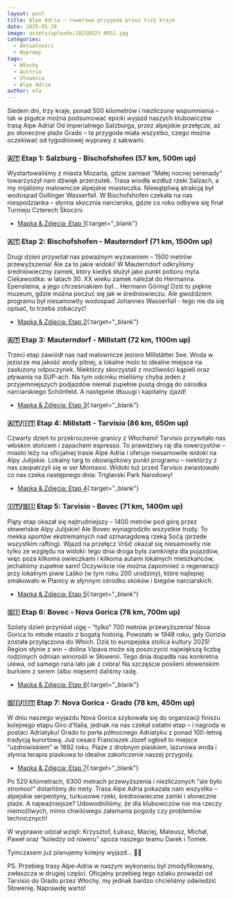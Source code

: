 ```yaml
---
layout: post
title: Alpe Adria – rowerowa przygoda przez trzy kraje
date: 2025-05-26
image: assets/uploads/20250523_0951.jpg
categories:
  - Aktualności
  - Wyprawy
tags:
  - Włochy
  - Austria
  - Słowenia
  - Alpe Adria
author: ola
---
```

Siedem dni, trzy kraje, ponad 500 kilometrów i niezliczone wspomnienia – tak w pigułce można podsumować epicki wyjazd naszych klubowiczów trasą Alpe Adria! Od imperialnego Salzburga, przez alpejskie przełęcze, aż po słoneczne plaże Grado – ta przygoda miała wszystko, czego można oczekiwać od tygodniowej wyprawy z sakwami.
<!--more-->

### 🇦🇹 Etap 1: Salzburg - Bischofshofen (57 km, 500m up)

Wystartowaliśmy z miasta Mozarta, gdzie zamiast “Małej nocnej serenady“ towarzyszył nam dźwięk przerzutek. Trasa wiodła wzdłuż rzeki Salzach, a my mijaliśmy malownicze alpejskie miasteczka. Niewątpliwą atrakcją był wodospad Gollinger Wasserfall. W Bischofshofen czekała na nas niespodzianka – słynna skocznia narciarska, gdzie co roku odbywa się finał Turnieju Czterech Skoczni.

- [Mapka & Zdjęcia: Etap 1](https://www.komoot.com/tour/2271834366/zoom?share_token=aVRKPuHPtr1kFT55QHpRN515XMcoNxtYQQkfwGxQ3Dwc1iAhEd){:target="_blank"}

### 🇦🇹 Etap 2: Bischofshofen - Mauterndorf (71 km, 1500m up)

Drugi dzień przywitał nas poważnym wyzwaniem – 1500 metrów przewyższenia! Ale za to jakie widoki! W Mauterndorf odkryliśmy średniowieczny zamek, który kiedyś służył jako punkt poboru myta. Ciekawostka: w latach 30. XX wieku zamek należał do Hermanna Epensteina, a jego chrześniakiem był... Hermann Göring! Dziś to piękne muzeum, gdzie można poczuć się jak w średniowieczu. Ale gwoździem programu był niesamowity wodospad Johannes Wasserfall - tego nie da się opisać, to trzeba zobaczyć!

- [Mapka & Zdjęcia: Etap 2](https://www.komoot.com/tour/2271836004/zoom?share_token=aaHDygRkRWYoGqGbq4ByOnidGjJad8NAqVl975nGyxYZwsMq66){:target="_blank"}

### 🇦🇹 Etap 3: Mauterndorf - Millstatt (72 km, 1100m up)

Trzeci etap zawiódł nas nad malownicze jezioro Millstätter See. Woda w jeziorze ma jakość wody pitnej, a lokalne molo to idealne miejsce na zasłużony odpoczynek. Niektórzy skorzystali z możliwości kąpieli oraz pływania na SUP-ach. Na tym odcinku mieliśmy chyba jeden z przyjemniejszych podjazdów niemal zupełnie pustą drogą do ośrodka narciarskiego Schönfeld. A następnie dłuuugi i kapitalny zjazd!

- [Mapka & Zdjęcia: Etap 3](https://www.komoot.com/tour/2271836951/zoom?share_token=aGnWK8CBOB1AyMn8YLA7CPzGz1eaQOEba2wW0fxHj81Nw45oz5){:target="_blank"}

### 🇦🇹/🇮🇹 Etap 4: Millstatt - Tarvisio (86 km, 650m up)

Czwarty dzień to przekroczenie granicy z Włochami! Tarvisio przywitało nas włoskim słońcem i zapachem espresso. To prawdziwy raj dla rowerzystów – miasto leży na oficjalnej trasie Alpe Adria i oferuje niesamowite widoki na Alpy Julijskie. Lokalny targ to obowiązkowy punkt programu – niektórzy z nas zaopatrzyli się w ser Montasio. Widoki tuż przed Tarvisio zwiastowało co nas czeka następnego dnia: Triglavski Park Narodowy!

- [Mapka & Zdjęcia: Etap 4](https://www.komoot.com/tour/2271838355/zoom?share_token=aFQ4elUbsMX5BhHFYtn56QDCLSlxfW7FxXieOlsBH6b6HinCoe){:target="_blank"}

### 🇮🇹/🇸🇮 Etap 5: Tarvisio - Bovec (71 km, 1400m up)

Piąty etap okazał się najtrudniejszy – 1400 metrów pod górę przez słoweńskie Alpy Julijskie! Ale Bovec wynagrodziło wszystkie trudy. To mekka sportów ekstremalnych nad szmaragdową rzeką Sočą (przede wszystkim rafting). Wjazd na przełęcz Vršič okazał się niesamowity nie tylko ze względu na widoki: tego dnia droga była zamknięta dla pojazdów, więc poza kilkoma owieczkami i kilkoma autami lokalnych mieszkańców, jechaliśmy zupełnie sami! Oczywiście nie można zapomnieć o regeneracji przy lokalnym piwie Laško (w tym roku 200 urodziny), które najlepiej smakowało w Planicy w słynnym ośrodku skoków i biegów narciarskich.

- [Mapka & Zdjęcia: Etap 5](https://www.komoot.com/tour/2271839334/zoom?share_token=av4m1F3fYSrBCayWiSk53W1HvXV8KxpI7ca8aqDJozZtisNmfq){:target="_blank"}

### 🇸🇮 Etap 6: Bovec - Nova Gorica (78 km, 700m up)

Szósty dzień przyniósł ulgę – “tylko“ 700 metrów przewyższenia! Nova Gorica to młode miasto z bogatą historią. Powstało w 1948 roku, gdy Gorizia została przyłączona do Włoch. Dziś to europejska stolica kultury 2025! Region słynie z win – dolina Vipava może się poszczycić największą liczbą rodzimych odmian winorośli w Słowenii. Tego dnia dopadła nas konkretna ulewa, od samego rana lało jak z cebra! Na szczęście posileni słoweńskim burkiem z serem (albo mięsem) daliśmy radę.

- [Mapka & Zdjęcia: Etap 6](https://www.komoot.com/tour/2271840246/zoom?share_token=aw466RW9Q4mtvYFWN2lkAP1vPRLXOu1pgxME6R50s638OTGUpa){:target="_blank"}

### 🇸🇮/🇮🇹 Etap 7: Nova Gorica - Grado (78 km, 450m up)

W dniu naszego wyjazdu Nova Gorica szykowała się do organizacji finiszu kolejnego etapu Giro d’Italia, jednak na nas czekał ostatni etap – i nagroda w postaci Adriatyku! Grado to perła północnego Adriatyku z ponad 100-letnią tradycją kurortową. Już cesarz Franciszek Józef ogłosił to miejsce “uzdrowiskiem“ w 1892 roku. Plaże z drobnym piaskiem, lazurowa woda i słynna terapia piaskowa to idealne zakończenie naszej przygody.

- [Mapka & Zdjęcia: Etap 7](https://www.komoot.com/tour/2271841628/zoom?share_token=aVfl98cngNSrmRGFsjESd1hn7TJ9lcnFIybAwSHp2oSrwtoyR2){:target="_blank"}

Po 520 kilometrach, 6300 metrach przewyższenia i niezliczonych “ale było stromoo!“ dotarliśmy do mety. Trasa Alpe Adria pokazała nam wszystko – alpejskie serpentyny, turkusowe rzeki, średniowieczne zamki i słoneczne plaże. A najważniejsze? Udowodniliśmy, że dla klubowiczów nie ma rzeczy niemożliwych, mimo chwilowego załamania pogody czy problemów technicznych!

W wyprawie udział wzięli: Krzysztof, Łukasz, Maciej, Mateusz, Michał, Paweł oraz “koledzy od roweru” spoza naszego teamu Darek i Tomek.

Tymczasem już planujemy kolejny wyjazd... 🚴‍♂️

PS. Przebieg trasy Alpe-Adria w naszym wykonaniu był zmodyfikowany, zwłaszcza w drugiej części. Oficjalny przebieg tego szlaku prowadzi od Tarvisio do Grado przez Włochy, my jednak bardzo chcieliśmy odwiedzić Słowenię. Naprawdę warto!
